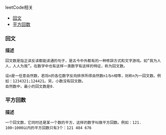 leetCode相关


<!-- vim-markdown-toc GFM -->

* [回文](#回文)
* [平方回数](#平方回数)

<!-- vim-markdown-toc -->

### 回文
**描述**
```
回文数是指正读反读都能读通的句子，是古今中外都有的一种修辞方式和文字游戏。如“我为人人，人人为我”。在数学中也有这样一类数字有这样的特征，称为回文数。

设n是一任意自然数，若将n的各位数字反向排序所得自然数n1与n相等，则称n为一回文数。例如：1234321;124421。另，小数没有回文数。
自然数中，最小的回文数是0.
```

### 平方回数
**描述**
```
一个回文数，它同时还是某一个数的平方，这样的数字叫做平方回数。例如：121.
100~1000以内的平方回数只有3个：121 484 676
```

